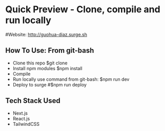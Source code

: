 

# Quick Preview - Clone, compile and run locally
#Website: http://guohua-diaz.surge.sh

## How To Use: From git-bash

- Clone this repo
$git clone 
- Install npm modules
$npm install
- Compile
- Run locally use command from git-bash:
$npm run dev
- Deploy to surge
#$npm run deploy

## Tech Stack Used 
- Next.js
- React.js
- TailwindCSS








